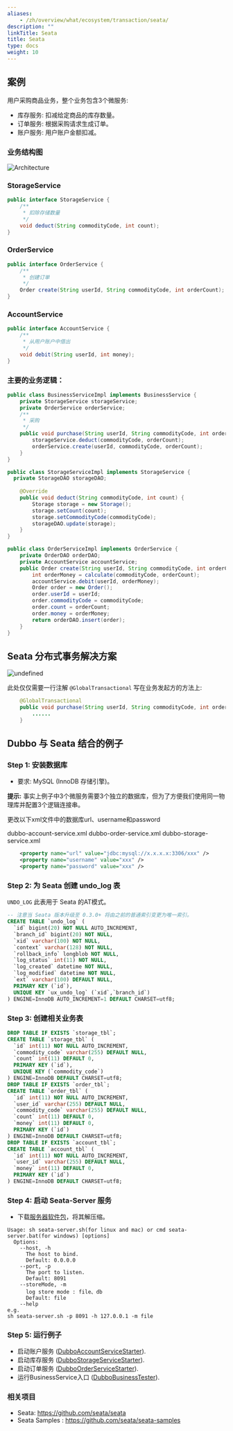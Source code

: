 ```yaml
---
aliases:
    - /zh/overview/what/ecosystem/transaction/seata/
description: ""
linkTitle: Seata
title: Seata
type: docs
weight: 10
---
```



## 案例

用户采购商品业务，整个业务包含3个微服务:

- 库存服务: 扣减给定商品的库存数量。
- 订单服务: 根据采购请求生成订单。
- 账户服务: 用户账户金额扣减。

### 业务结构图

![Architecture](/imgs/blog/fescar/fescar-1.png)


### StorageService

```java
public interface StorageService {
    /**
     * 扣除存储数量
     */
    void deduct(String commodityCode, int count);
}
```

### OrderService

```java
public interface OrderService {
    /**
     * 创建订单
     */
    Order create(String userId, String commodityCode, int orderCount);
}
```

### AccountService

```java
public interface AccountService {
    /**
     * 从用户账户中借出
     */
    void debit(String userId, int money);
}
```

### 主要的业务逻辑：

```java
public class BusinessServiceImpl implements BusinessService {
    private StorageService storageService;
    private OrderService orderService;
    /**
     * 采购
     */
    public void purchase(String userId, String commodityCode, int orderCount) {
        storageService.deduct(commodityCode, orderCount);
        orderService.create(userId, commodityCode, orderCount);
    }
}
```

```java
public class StorageServiceImpl implements StorageService {
  private StorageDAO storageDAO;
  
    @Override
    public void deduct(String commodityCode, int count) {
        Storage storage = new Storage();
        storage.setCount(count);
        storage.setCommodityCode(commodityCode);
        storageDAO.update(storage);
    }
}
```

```java
public class OrderServiceImpl implements OrderService {
    private OrderDAO orderDAO;
    private AccountService accountService;
    public Order create(String userId, String commodityCode, int orderCount) {
        int orderMoney = calculate(commodityCode, orderCount);
        accountService.debit(userId, orderMoney);
        Order order = new Order();
        order.userId = userId;
        order.commodityCode = commodityCode;
        order.count = orderCount;
        order.money = orderMoney;
        return orderDAO.insert(order);
    }
}
```

## Seata 分布式事务解决方案

![undefined](/imgs/blog/fescar/fescar-2.png)

此处仅仅需要一行注解 `@GlobalTransactional` 写在业务发起方的方法上:

```java
    @GlobalTransactional
    public void purchase(String userId, String commodityCode, int orderCount) {
        ......
    }
```

##  Dubbo 与 Seata 结合的例子

### Step 1: 安装数据库

- 要求: MySQL (InnoDB 存储引擎)。

**提示:** 事实上例子中3个微服务需要3个独立的数据库，但为了方便我们使用同一物理库并配置3个逻辑连接串。

更改以下xml文件中的数据库url、username和password

dubbo-account-service.xml
dubbo-order-service.xml
dubbo-storage-service.xml

```xml
    <property name="url" value="jdbc:mysql://x.x.x.x:3306/xxx" />
    <property name="username" value="xxx" />
    <property name="password" value="xxx" />
```
### Step 2: 为 Seata 创建 undo_log 表

`UNDO_LOG` 此表用于 Seata 的AT模式。

```sql
-- 注意当 Seata 版本升级至 0.3.0+ 将由之前的普通索引变更为唯一索引。
CREATE TABLE `undo_log` (
  `id` bigint(20) NOT NULL AUTO_INCREMENT,
  `branch_id` bigint(20) NOT NULL,
  `xid` varchar(100) NOT NULL,
  `context` varchar(128) NOT NULL,
  `rollback_info` longblob NOT NULL,
  `log_status` int(11) NOT NULL,
  `log_created` datetime NOT NULL,
  `log_modified` datetime NOT NULL,
  `ext` varchar(100) DEFAULT NULL,
  PRIMARY KEY (`id`),
  UNIQUE KEY `ux_undo_log` (`xid`,`branch_id`)
) ENGINE=InnoDB AUTO_INCREMENT=1 DEFAULT CHARSET=utf8;
```

### Step 3: 创建相关业务表

```sql
DROP TABLE IF EXISTS `storage_tbl`;
CREATE TABLE `storage_tbl` (
  `id` int(11) NOT NULL AUTO_INCREMENT,
  `commodity_code` varchar(255) DEFAULT NULL,
  `count` int(11) DEFAULT 0,
  PRIMARY KEY (`id`),
  UNIQUE KEY (`commodity_code`)
) ENGINE=InnoDB DEFAULT CHARSET=utf8;
DROP TABLE IF EXISTS `order_tbl`;
CREATE TABLE `order_tbl` (
  `id` int(11) NOT NULL AUTO_INCREMENT,
  `user_id` varchar(255) DEFAULT NULL,
  `commodity_code` varchar(255) DEFAULT NULL,
  `count` int(11) DEFAULT 0,
  `money` int(11) DEFAULT 0,
  PRIMARY KEY (`id`)
) ENGINE=InnoDB DEFAULT CHARSET=utf8;
DROP TABLE IF EXISTS `account_tbl`;
CREATE TABLE `account_tbl` (
  `id` int(11) NOT NULL AUTO_INCREMENT,
  `user_id` varchar(255) DEFAULT NULL,
  `money` int(11) DEFAULT 0,
  PRIMARY KEY (`id`)
) ENGINE=InnoDB DEFAULT CHARSET=utf8;
```
### Step 4: 启动 Seata-Server 服务

- 下载[服务器软件包](https://github.com/seata/seata/releases)，将其解压缩。

```shell
Usage: sh seata-server.sh(for linux and mac) or cmd seata-server.bat(for windows) [options]
  Options:
    --host, -h
      The host to bind.
      Default: 0.0.0.0
    --port, -p
      The port to listen.
      Default: 8091
    --storeMode, -m
      log store mode : file、db
      Default: file
    --help
e.g.
sh seata-server.sh -p 8091 -h 127.0.0.1 -m file
```

### Step 5: 运行例子

- 启动账户服务 ([DubboAccountServiceStarter](https://github.com/apache/dubbo-samples/blob/master/99-integration/dubbo-samples-transaction/src/main/java/org/apache/dubbo/samples/starter/DubboAccountServiceStarter.java)).
- 启动库存服务 ([DubboStorageServiceStarter](https://github.com/apache/dubbo-samples/blob/master/99-integration/dubbo-samples-transaction/src/main/java/org/apache/dubbo/samples/starter/DubboStorageServiceStarter.java)).
- 启动订单服务  ([DubboOrderServiceStarter](https://github.com/apache/dubbo-samples/blob/master/99-integration/dubbo-samples-transaction/src/main/java/org/apache/dubbo/samples/starter/DubboOrderServiceStarter.java)).
- 运行BusinessService入口 ([DubboBusinessTester](https://github.com/apache/dubbo-samples/blob/master/99-integration/dubbo-samples-transaction/src/main/java/org/apache/dubbo/samples/starter/DubboBusinessTester.java)).

### 相关项目
* Seata:          https://github.com/seata/seata
* Seata Samples : https://github.com/seata/seata-samples